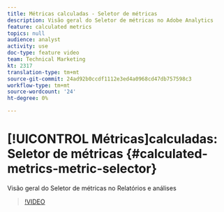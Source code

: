 ```yaml
---
title: Métricas calculadas - Seletor de métricas
description: Visão geral do Seletor de métricas no Adobe Analytics
feature: calculated metrics
topics: null
audience: analyst
activity: use
doc-type: feature video
team: Technical Marketing
kt: 2317
translation-type: tm+mt
source-git-commit: 24ad92b0ccdf1112e3ed4a0968cd47db757598c3
workflow-type: tm+mt
source-wordcount: '24'
ht-degree: 0%

---
```



# [!UICONTROL Métricas]calculadas: Seletor de métricas {#calculated-metrics-metric-selector}

Visão geral do Seletor de métricas no Relatórios e análises

>[!VIDEO](https://video.tv.adobe.com/v/25410/?quality=12)
